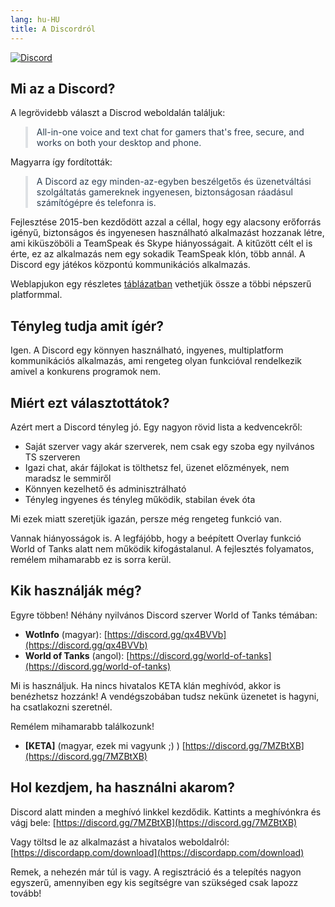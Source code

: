 ```yaml
---
lang: hu-HU
title: A Discordról
---
```


[![Discord](https://discordapp.com/assets/e4923594e694a21542a489471ecffa50.svg)](https://discordapp.com/)

## Mi az a Discord?

A legrövidebb választ a Discrod weboldalán találjuk:
>All-in-one voice and text chat for gamers that's free, secure, and works on both your desktop and phone.

Magyarra így fordították:
>A Discord az egy minden-az-egyben beszélgetős és üzenetváltási szolgáltatás gamereknek ingyenesen, biztonságosan ráadásul számítógépre és telefonra is.

Fejlesztése 2015-ben kezdődött azzal a céllal, hogy egy alacsony erőforrás igényű, biztonságos és ingyenesen használható alkalmazást hozzanak létre, ami kiküszöböli a TeamSpeak és Skype hiányosságait. A kitűzött célt el is érte, ez az alkalmazás nem egy sokadik TeamSpeak klón, több annál. A Discord egy játékos központú kommunikációs alkalmazás.

Weblapjukon egy részletes [táblázatban](https://discordapp.com/features) vethetjük össze a többi népszerű platformmal. 

## Tényleg tudja amit ígér?

Igen. A Discord egy könnyen használható, ingyenes, multiplatform kommunikációs alkalmazás, ami rengeteg olyan funkcióval rendelkezik amivel a konkurens programok nem.

## Miért ezt választottátok?

Azért mert a Discord tényleg jó. Egy nagyon rövid lista a kedvencekről:

* Saját szerver vagy akár szerverek, nem csak egy szoba egy nyilvános TS szerveren
* Igazi chat, akár fájlokat is tölthetsz fel, üzenet előzmények, nem maradsz le semmiről
* Könnyen kezelhető és adminisztrálható
* Tényleg ingyenes és tényleg működik, stabilan évek óta

Mi ezek miatt szeretjük igazán, persze még rengeteg funkció van.

Vannak hiányosságok is. A legfájóbb, hogy a beépített Overlay funkció World of Tanks alatt nem működik kifogástalanul. A fejlesztés folyamatos, remélem mihamarabb ez is sorra kerül.

## Kik használják még?

Egyre többen! Néhány nyilvános Discord szerver World of Tanks témában:

* **WotInfo** (magyar): [https://discord.gg/qx4BVVb](https://discord.gg/qx4BVVb)
* **World of Tanks** (angol): [https://discord.gg/world-of-tanks](https://discord.gg/world-of-tanks)

Mi is használjuk. Ha nincs hivatalos KETA klán meghívód, akkor is benézhetsz hozzánk! A vendégszobában tudsz nekünk üzenetet is hagyni, ha csatlakozni szeretnél.

Remélem mihamarabb találkozunk!
* **[KETA]** (magyar, ezek mi vagyunk ;) ) [https://discord.gg/7MZBtXB](https://discord.gg/7MZBtXB)


## Hol kezdjem, ha használni akarom?

Discord alatt minden a meghívó linkkel kezdődik. Kattints a meghívónkra és vágj bele: [https://discord.gg/7MZBtXB](https://discord.gg/7MZBtXB)

Vagy töltsd le az alkalmazást a hivatalos weboldalról: [https://discordapp.com/download](https://discordapp.com/download)

Remek, a nehezén már túl is vagy. A regisztráció és a telepítés nagyon egyszerű, amennyiben egy kis segítségre van szükséged csak lapozz tovább!

<style module>
blockquote {
  color: #2c3e50;
  border-left: 0.25rem solid #dfe2e5;
}
</style>